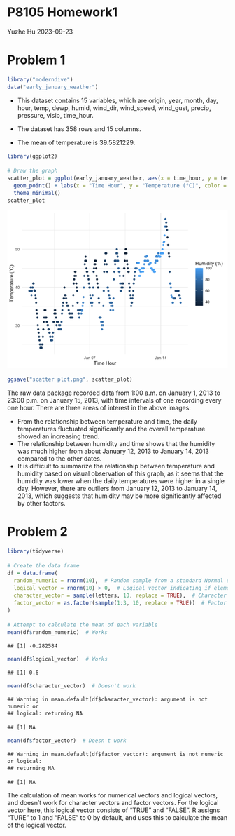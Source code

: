 P8105 Homework1
================
Yuzhe Hu
2023-09-23

# Problem 1

``` r
library("moderndive")
data("early_january_weather")
```

- This dataset contains 15 variables, which are origin, year, month,
  day, hour, temp, dewp, humid, wind_dir, wind_speed, wind_gust, precip,
  pressure, visib, time_hour.

- The dataset has 358 rows and 15 columns.

- The mean of temperature is 39.5821229.

``` r
library(ggplot2)

# Draw the graph
scatter_plot = ggplot(early_january_weather, aes(x = time_hour, y = temp, color = humid)) +
  geom_point() + labs(x = "Time Hour", y = "Temperature (°C)", color = "Humidity (%)") + 
  theme_minimal() 
scatter_plot
```

![](p8105_hw1_yh3676_files/figure-gfm/unnamed-chunk-2-1.png)<!-- -->

``` r
ggsave("scatter plot.png", scatter_plot)
```

The raw data package recorded data from 1:00 a.m. on January 1, 2013 to
23:00 p.m. on January 15, 2013, with time intervals of one recording
every one hour. There are three areas of interest in the above images:

- From the relationship between temperature and time, the daily
  temperatures fluctuated significantly and the overall temperature
  showed an increasing trend.
- The relationship between humidity and time shows that the humidity was
  much higher from about January 12, 2013 to January 14, 2013 compared
  to the other dates.
- It is difficult to summarize the relationship between temperature and
  humidity based on visual observation of this graph, as it seems that
  the humidity was lower when the daily temperatures were higher in a
  single day. However, there are outliers from January 12, 2013 to
  January 14, 2013, which suggests that humidity may be more
  significantly affected by other factors.

# Problem 2

``` r
library(tidyverse)

# Create the data frame
df = data.frame(
  random_numeric = rnorm(10),  # Random sample from a standard Normal distribution
  logical_vector = rnorm(10) > 0,  # Logical vector indicating if elements are > 0
  character_vector = sample(letters, 10, replace = TRUE),  # Character vector of length 10
  factor_vector = as.factor(sample(1:3, 10, replace = TRUE))  # Factor vector with 3 levels
)

# Attempt to calculate the mean of each variable
mean(df$random_numeric)  # Works
```

    ## [1] -0.282584

``` r
mean(df$logical_vector)  # Works
```

    ## [1] 0.6

``` r
mean(df$character_vector)  # Doesn't work
```

    ## Warning in mean.default(df$character_vector): argument is not numeric or
    ## logical: returning NA

    ## [1] NA

``` r
mean(df$factor_vector)  # Doesn't work
```

    ## Warning in mean.default(df$factor_vector): argument is not numeric or logical:
    ## returning NA

    ## [1] NA

The calculation of mean works for numerical vectors and logical vectors,
and doesn’t work for character vectors and factor vectors. For the
logical vector here, this logical vector consists of “TRUE” and “FALSE”.
R assigns “TURE” to 1 and “FALSE” to 0 by default, and uses this to
calculate the mean of the logical vector.
